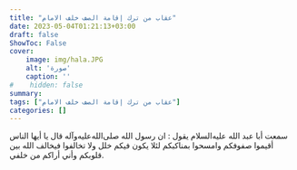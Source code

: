 ```yaml
---
title: "عقاب من ترك إقامة الصف خلف الامام"
date: 2023-05-04T01:21:13+03:00
draft: false
ShowToc: False
cover:
    image: img/hala.JPG
    alt: 'صورة'
    caption: ''
#    hidden: false
summary: 
tags: ["عقاب من ترك إقامة الصف خلف الامام"]
categories: []
---
```

سمعت أبا عبد الله عليه‌السلام
يقول : ان رسول الله صلى‌الله‌عليه‌وآله قال يا أيها الناس أقيموا صفوفكم وامسحوا
بمناكبكم لئلا يكون فيكم خلل ولا تخالفوا فيخالف الله بين قلوبكم
وأني أراكم من خلفي.

